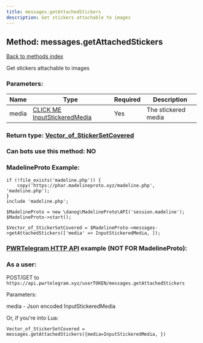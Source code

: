 ```yaml
---
title: messages.getAttachedStickers
description: Get stickers attachable to images
---
```

## Method: messages.getAttachedStickers  
[Back to methods index](index.md)


Get stickers attachable to images

### Parameters:

| Name     |    Type       | Required | Description |
|----------|---------------|----------|-------------|
|media|[CLICK ME InputStickeredMedia](../types/InputStickeredMedia.md) | Yes|The stickered media|


### Return type: [Vector\_of\_StickerSetCovered](../types/StickerSetCovered.md)

### Can bots use this method: **NO**


### MadelineProto Example:


```
if (!file_exists('madeline.php')) {
    copy('https://phar.madelineproto.xyz/madeline.php', 'madeline.php');
}
include 'madeline.php';

$MadelineProto = new \danog\MadelineProto\API('session.madeline');
$MadelineProto->start();

$Vector_of_StickerSetCovered = $MadelineProto->messages->getAttachedStickers(['media' => InputStickeredMedia, ]);
```

### [PWRTelegram HTTP API](https://pwrtelegram.xyz) example (NOT FOR MadelineProto):



### As a user:

POST/GET to `https://api.pwrtelegram.xyz/userTOKEN/messages.getAttachedStickers`

Parameters:

media - Json encoded InputStickeredMedia




Or, if you're into Lua:

```
Vector_of_StickerSetCovered = messages.getAttachedStickers({media=InputStickeredMedia, })
```

